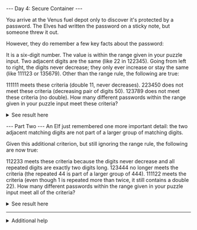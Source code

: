 ﻿--- Day 4: Secure Container ---

You arrive at the Venus fuel depot only to discover it's protected by a password. The Elves had written the password on a sticky note, but someone threw it out.

However, they do remember a few key facts about the password:

It is a six-digit number.
The value is within the range given in your puzzle input.
Two adjacent digits are the same (like 22 in 122345).
Going from left to right, the digits never decrease; they only ever increase or stay the same (like 111123 or 135679).
Other than the range rule, the following are true:

111111 meets these criteria (double 11, never decreases).
223450 does not meet these criteria (decreasing pair of digits 50).
123789 does not meet these criteria (no double).
How many different passwords within the range given in your puzzle input meet these criteria?

<details>
  <summary>See result here</summary>
		Your puzzle answer was 2090.
</details>

--- Part Two ---
An Elf just remembered one more important detail: the two adjacent matching digits are not part of a larger group of matching digits.

Given this additional criterion, but still ignoring the range rule, the following are now true:

112233 meets these criteria because the digits never decrease and all repeated digits are exactly two digits long.
123444 no longer meets the criteria (the repeated 44 is part of a larger group of 444).
111122 meets the criteria (even though 1 is repeated more than twice, it still contains a double 22).
How many different passwords within the range given in your puzzle input meet all of the criteria?


<details>
  <summary>See result here</summary>
		Your puzzle answer was 1419.
</details>


--------------------------------
<details>
  <summary>Additional help</summary>
		Thanks to this comment:
		https://www.reddit.com/r/adventofcode/comments/e65jgt/2019_day_4_part_2_am_i_misunderstanding_the_given/fctulbn?utm_source=share&utm_medium=web2x

		Additional test cases:

		assert.equal(hasDupe("123444"), *false*);  
		assert.equal(hasDupe("124444"), *false*);  
		assert.equal(hasDupe("113334"), *true*);  
		assert.equal(hasDupe("111334"), *true*);  
		assert.equal(hasDupe("113345"), *true*);  
		assert.equal(hasDupe("111122"), *true*);  
		assert.equal(hasDupe("112233"), *true*);  
		assert.equal(hasDupe("123445"), *true*);  
		assert.equal(hasDupe("123456"), *false*);
</details>
